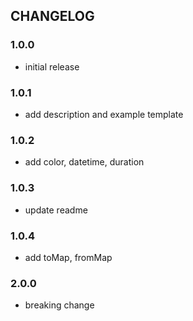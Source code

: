 ## CHANGELOG

### 1.0.0
- initial release

### 1.0.1

- add description and example template

### 1.0.2

- add color, datetime, duration

### 1.0.3

- update readme

### 1.0.4

- add toMap, fromMap

### 2.0.0

- breaking change